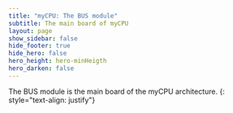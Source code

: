 ```yaml
---
title: "myCPU: The BUS module"
subtitle: The main board of myCPU
layout: page
show_sidebar: false
hide_footer: true
hide_hero: false
hero_height: hero-minHeigth
hero_darken: false
---
```

The BUS module is the main board of the myCPU architecture.
{: style="text-align: justify"}